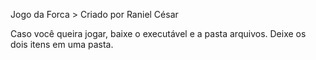 ﻿Jogo da Forca > Criado por Raniel César

Caso você queira jogar, baixe o executável e a pasta arquivos. Deixe os dois itens em uma pasta.
